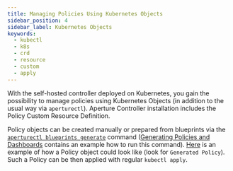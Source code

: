 ```yaml
---
title: Managing Policies Using Kubernetes Objects
sidebar_position: 4
sidebar_label: Kubernetes Objects
keywords:
  - kubectl
  - k8s
  - crd
  - resource
  - custom
  - apply
---
```


With the self-hosted controller deployed on Kubernetes, you gain the possibility
to manage policies using Kubernetes Objects (in addition to the usual way via
`aperturectl`). Aperture Controller installation includes the Policy Custom
Resource Definition.

Policy objects can be created manually or prepared from blueprints via the
[`aperturectl blueprints generate`][generate] command ([Generating Policies and
Dashboards][generating-policies] contains an example how to run this command).
[Here](/guides/service-load-management/service-load-management.md) is an example
of how a Policy object could look like (look for `Generated Policy`). Such a
Policy can be then applied with regular `kubectl apply`.

[generate]: /reference/aperturectl/blueprints/generate/generate.md
[generating-policies]: /get-started/policies/policies.md#generating-policies
